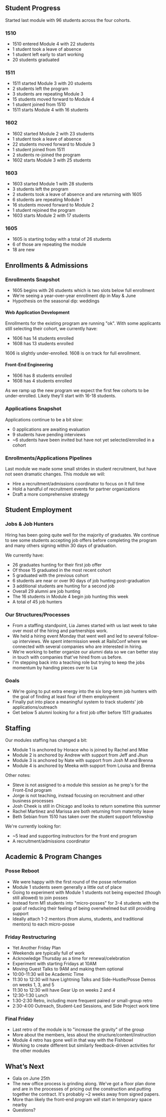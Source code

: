 ## Student Progress

Started last module with 96 students across the four cohorts.

### 1510

* 1510 entered Module 4 with 22 students
* 1 student took a leave of absence
* 1 student left early to start working
* 20 students graduated

### 1511

* 1511 started Module 3 with 20 students
* 2 students left the program
* 3 students are repeating Module 3
* 15 students moved forward to Module 4
* 1 student joined from 1510
* 1511 starts Module 4 with 16 students

### 1602

* 1602 started Module 2 with 23 students
* 1 student took a leave of absence
* 22 students moved forward to Module 3
* 1 student joined from 1511
* 2 students re-joined the program
* 1602 starts Module 3 with 25 students

### 1603

* 1603 started Module 1 with 28 students
* 3 students left the program
* 2 students took a leave of absence and are returning with 1605
* 6 students are repeating Module 1
* 16 students moved forward to Module 2
* 1 student rejoined the program
* 1603 starts Module 2 with 17 students

### 1605

* 1605 is starting today with a total of 26 students
* 6 of those are repeating the module
* 18 are new

## Enrollments & Admissions

### Enrollments Snapshot

* 1605 begins with 26 students which is two slots below full enrollment
* We're seeing a year-over-year enrollment dip in May & June
* Hypothesis on the seasonal dip: weddings

#### Web Application Development

Enrollments for the existing program are running "ok". With some applicants
still selecting their cohort, we currently have:

* 1606 has 14 students enrolled
* 1608 has 13 students enrolled

1606 is slightly under-enrolled. 1608 is on track for full enrollment.

#### Front-End Engineering

* 1606 has 8 students enrolled
* 1608 has 4 students enrolled

As we ramp up the new program we expect the first few cohorts to be under-enrolled.
Likely they'll start with 16-18 students.

### Applications Snapshot

Applications continue to be a bit slow:

* 0 applications are awaiting evaluation
* 9 students have pending interviews
* ~6 students have been invited but have not yet selected/enrolled in a cohort

### Enrollments/Applications Pipelines

Last module we made some small strides in student recruitment, but have not
seen dramatic changes. This module we will:

* Hire a recruitment/admissions coordinator to focus on it full time
* Hold a handful of recruitment events for partner organizations
* Draft a more comprehensive strategy

## Student Employment

### Jobs & Job Hunters

Hiring has been going quite well for the majority of graduates. We continue
to see some students accepting job offers before completing the program and
many others signing within 30 days of graduation.

We currently have:

* 26 graduates hunting for their first job offer
* Of those 15 graduated in the most recent cohort
* 5 graduated with the previous cohort
* 6 students are near or over 90 days of job hunting post-graduation
* 3 additional students are hunting for a second job
* Overall 29 alumni are job hunting
* The 16 students in Module 4 begin job hunting this week
* A total of 45 job hunters

### Our Structures/Processes

* From a staffing standpoint, Lia James started with us last week to take over
most of the hiring and partnerships work.
* We held a hiring event Monday that went well and led to several follow-up interviews. We spent intermission week at RailsConf where we connected with several companies who are interested in hiring.
* We're working to better organize our alumni data so we can better stay in touch
with companies that've hired from us before.
* I'm stepping back into a teaching role but trying to keep the jobs momentum by handing pieces over to Lia

### Goals

* We're going to put extra energy into the six long-term job hunters with the goal of finding at least four of them employment
* Finally put into place a meaningful system to track students' job applications/outreach
* Get below 5 alumni looking for a first job offer before 1511 graduates

## Staffing

Our modules staffing has changed a bit:

* Module 1 is anchored by Horace who is joined by Rachel and Mike
* Module 2 is anchored by Andrew with support from Jeff and Jhun
* Module 3 is anchored by Nate with support from Josh M and Brenna
* Module 4 is anchored by Meeka with support from Louisa and Brenna

Other notes:

* Steve is not assigned to a module this session as he prep's for the Front-End program
* Jorge is not teaching, instead focusing on recruitment and other business processes
* Josh Cheek is still in Chicago and looks to return sometime this summer
* Rachel Martinez and Marissa are both returning from maternity leave
* Beth Sebian from 1510 has taken over the student support fellowship

We're currently looking for:

* ~5 lead and supporting instructors for the front end program
* A recruitment/admissions coordinator

## Academic & Program Changes

### Posse Reboot

* We were happy with the first round of the posse reformation
* Module 1 students seem generally a little out of place
* Going to experiment with Module 1 students not being expected (though still allowed)
to join posses
* Instead form M1 students into "micro-posses" for 3-4 students with the goal
of reducing their feeling of being overwhelmed but still providing support
* Ideally attach 1-2 mentors (from alums, students, and traditional mentors) to each micro-posse

### Friday Restructuring

* Yet Another Friday Plan
* Weekends are typically full of work
* Acknowledge Thursday as a time for renewal/celebration
* Experiment with starting Fridays at 10AM
* Moving Guest Talks to 9AM and making them optional
* 10:00-11:30 will be Academic Time
* 11:30 to 12:30 will have Lightning Talks and Side-Hustle/Posse Demos on weeks 1, 3, and 5
* 11:30 to 12:30 will have Gear Up on weeks 2 and 4
* 12:30-1:30 Lunch
* 1:30-2:30 Retro, including more frequent paired or small-group retro
* 2:30-4:00 Outreach, Student-Led Sessions, and Side Project work time

### Final Friday

* Last retro of the module is to "increase the gravity" of the group
* More about the members, less about the structure/content/instruction
* Module 4 retro has gone well in that way with the Fishbowl
* Working to create different but similarly feedback-driven activities for the other modules

## What’s Next

* Gala on June 25th
* The new office process is grinding along. We've got a floor plan done and are
in the processes of pricing out the construction and putting together the contract. It's probably ~2 weeks away from signed papers.
* More than likely the front-end program will start in temporary space nearby
* Questions?

